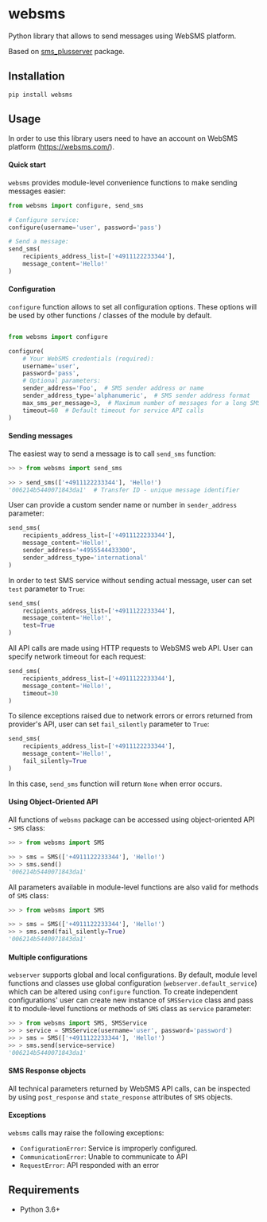 websms
==============

Python library that allows to send messages using WebSMS platform. 

Based on [sms_plusserver](https://github.com/W-Z-FinTech-GmbH/sms_plusserver) package.


Installation
------------

```
pip install websms
```


Usage
-----

In order to use this library users need to have an account on
WebSMS platform (https://websms.com/).

#### Quick start

`websms` provides module-level convenience functions to make sending messages easier:

```python
from websms import configure, send_sms

# Configure service:
configure(username='user', password='pass')

# Send a message:
send_sms(
    recipients_address_list=['+4911122233344'], 
    message_content='Hello!'
)
```

#### Configuration

`configure` function allows to set all configuration options. These options
will be used by other functions / classes of the module by default.

```python

from websms import configure

configure(
    # Your WebSMS credentials (required):
    username='user',
    password='pass',
    # Optional parameters:
    sender_address='Foo',  # SMS sender address or name
    sender_address_type='alphanumeric',  # SMS sender address format
    max_sms_per_message=3,  # Maximum number of messages for a long SMS
    timeout=60  # Default timeout for service API calls
)
```

#### Sending messages

The easiest way to send a message is to call `send_sms` function:

```python
>> > from websms import send_sms

>> > send_sms(['+4911122233344'], 'Hello!')
'006214b5440071843da1'  # Transfer ID - unique message identifier
```

User can provide a custom sender name or number in `sender_address` parameter:
```python
send_sms(
    recipients_address_list=['+4911122233344'], 
    message_content='Hello!',
    sender_address='+4955544433300', 
    sender_address_type='international'
)
```

In order to test SMS service without sending actual message, user can set
`test` parameter to `True`:
```python
send_sms(
    recipients_address_list=['+4911122233344'], 
    message_content='Hello!',
    test=True
)
```

All API calls are made using HTTP requests to WebSMS web API. User can
specify network timeout for each request:
```python
send_sms(
    recipients_address_list=['+4911122233344'], 
    message_content='Hello!',
    timeout=30
)
```

To silence exceptions raised due to network errors or errors returned from
provider's API, user can set `fail_silently` parameter to `True`:
```python
send_sms(
    recipients_address_list=['+4911122233344'], 
    message_content='Hello!',
    fail_silently=True
)
```

In this case, `send_sms` function will return `None` when error occurs.


#### Using Object-Oriented API

All functions of `websms` package can be accessed using object-oriented
API - `SMS` class:

```python
>> > from websms import SMS

>> > sms = SMS(['+4911122233344'], 'Hello!')
>> > sms.send()
'006214b5440071843da1'
```

All parameters available in module-level functions are also valid for
methods of `SMS` class:

```python
>> > from websms import SMS

>> > sms = SMS(['+4911122233344'], 'Hello!')
>> > sms.send(fail_silently=True)
'006214b5440071843da1'
```


#### Multiple configurations

`webserver` supports global and local configurations.
By default, module level functions and classes use global configuration
(`webserver.default_service`) which can be altered using `configure` function.
To create independent configurations' user can create new instance of `SMSService`
class and pass it to module-level functions or methods of `SMS` class
as `service` parameter:

```python
>> > from websms import SMS, SMSService
>> > service = SMSService(username='user', password='password')
>> > sms = SMS(['+4911122233344'], 'Hello!')
>> > sms.send(service=service)
'006214b5440071843da1'
```

#### SMS Response objects

All technical parameters returned by WebSMS API calls, can be inspected
by using `post_response` and `state_response` attributes of `SMS` objects.

#### Exceptions

`websms` calls may raise the following exceptions:

* `ConfigurationError`: Service is improperly configured.
* `CommunicationError`: Unable to communicate to API
* `RequestError`: API responded with an error

Requirements
------------

* Python 3.6+
